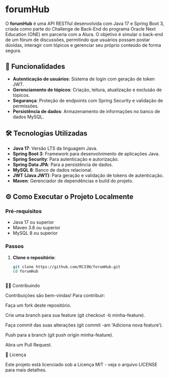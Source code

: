 # forumHub

O **forumHub** é uma API RESTful desenvolvida com Java 17 e Spring Boot 3, criada como parte do Challenge de Back-End do programa Oracle Next Education (ONE) em parceria com a Alura. O objetivo é simular o back-end de um fórum de discussões, permitindo que usuários possam postar dúvidas, interagir com tópicos e gerenciar seu próprio conteúdo de forma segura.

## 🚀 Funcionalidades

- **Autenticação de usuários**: Sistema de login com geração de token JWT.
- **Gerenciamento de tópicos**: Criação, leitura, atualização e exclusão de tópicos.
- **Segurança**: Proteção de endpoints com Spring Security e validação de permissões.
- **Persistência de dados**: Armazenamento de informações no banco de dados MySQL.

## 🛠 Tecnologias Utilizadas

- **Java 17**: Versão LTS da linguagem Java.
- **Spring Boot 3**: Framework para desenvolvimento de aplicações Java.
- **Spring Security**: Para autenticação e autorização.
- **Spring Data JPA**: Para a persistência de dados.
- **MySQL 8**: Banco de dados relacional.
- **JWT (Java JWT)**: Para geração e validação de tokens de autenticação.
- **Maven**: Gerenciador de dependências e build do projeto.

## ⚙️ Como Executar o Projeto Localmente

### Pré-requisitos

- Java 17 ou superior
- Maven 3.8 ou superior
- MySQL 8 ou superior

### Passos

1. **Clone o repositório**:

   ```bash
   git clone https://github.com/RC33N/forumHub.git
   cd forumHub



🧑‍💻 Contribuindo

Contribuições são bem-vindas! Para contribuir:

Faça um fork deste repositório.

Crie uma branch para sua feature (git checkout -b minha-feature).

Faça commit das suas alterações (git commit -am 'Adiciona nova feature').

Push para a branch (git push origin minha-feature).

Abra um Pull Request.

📝 Licença

Este projeto está licenciado sob a Licença MIT - veja o arquivo LICENSE para mais detalhes.
